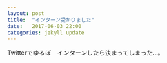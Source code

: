 ```yaml
---
layout: post
title:  "インターン受かりました"
date:   2017-06-03 22:00
categories: jekyll update
---
```

Twitterでゆるぼ　インターンしたら決まってしまった…。
